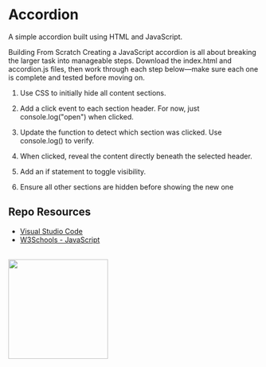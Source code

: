 # Accordion

A simple accordion built using HTML and JavaScript.

Building From Scratch
Creating a JavaScript accordion is all about breaking the larger task into manageable steps. Download the index.html and accordion.js files, then work through each step below—make sure each one is complete and tested before moving on.

1. Use CSS to initially hide all content sections.

2. Add a click event to each section header. For now, just console.log("open") when clicked.

3. Update the function to detect which section was clicked. Use console.log() to verify.

4. When clicked, reveal the content directly beneath the selected header.

5. Add an if statement to toggle visibility.

6. Ensure all other sections are hidden before showing the new one


## Repo Resources

* [Visual Studio Code](https://code.visualstudio.com/)
* [W3Schools - JavaScript](https://www.w3schools.com/js/)

<br>
<a href="https://codeadam.ca">
<img src="https://cdn.codeadam.ca/images@1.0.0/codeadam-logo-coloured-horizontal.png" width="200">
</a>
